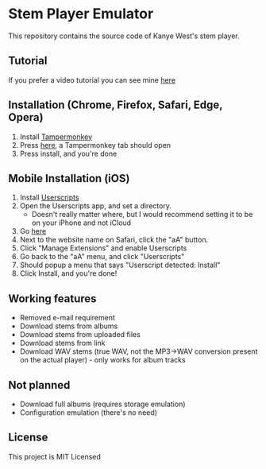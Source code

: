 # Stem Player Emulator

This repository contains the source code of Kanye West's stem player.

## Tutorial

If you prefer a video tutorial you can see mine [here](https://www.youtube.com/watch?v=QqBiKZmr5rw)

## Installation (Chrome, Firefox, Safari, Edge, Opera)

1. Install [Tampermonkey](https://www.tampermonkey.net/)
2. Press [here](https://github.com/krystalgamer/stem-player-emulator/raw/master/stem_emulator.user.js), a Tampermonkey tab should open
3. Press install, and you're done

## Mobile Installation (iOS)
1. Install [Userscripts](https://apps.apple.com/us/app/userscripts/id1463298887)
1. Open the Userscripts app, and set a directory.
    - Doesn't really matter where, but I would recommend setting it to be on your iPhone and not iCloud
1. Go [here](https://github.com/krystalgamer/stem-player-emulator/raw/master/stem_emulator.user.js)
1. Next to the website name on Safari, click the "aA" button.
1. Click "Manage Extensions" and enable Userscripts
1. Go back to the "aA" menu, and click "Userscripts"
1. Should popup a menu that says "Userscript detected: Install"
1. Click Install, and you're done!


## Working features

- Removed e-mail requirement
- Download stems from albums
- Download stems from uploaded files
- Download stems from link
- Download WAV stems (true WAV, not the MP3->WAV conversion present on the actual player) - only works for album tracks

## Not planned

- Download full albums (requires storage emulation)
- Configuration emulation (there's no need)

## License

This project is MIT Licensed
